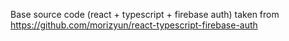 Base source code (react + typescript + firebase auth) taken from
https://github.com/morizyun/react-typescript-firebase-auth